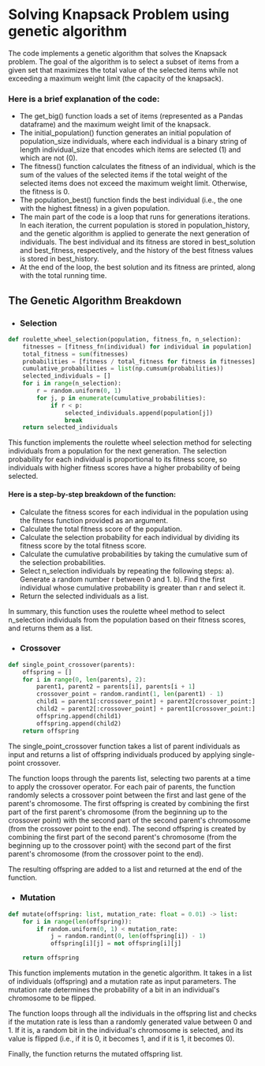 # Solving Knapsack Problem using genetic algorithm
The code implements a genetic algorithm that solves the Knapsack problem. The goal of the algorithm is to select a subset of items from a given set that maximizes the total value of the selected items while not exceeding a maximum weight limit (the capacity of the knapsack).
###

### Here is a brief explanation of the code:

- The get_big() function loads a set of items (represented as a Pandas dataframe) and the maximum weight limit of the knapsack.
- The initial_population() function generates an initial population of population_size individuals, where each individual is a binary string of length individual_size that encodes which items are selected (1) and which are not (0).
- The fitness() function calculates the fitness of an individual, which is the sum of the values of the selected items if the total weight of the selected items does not exceed the maximum weight limit. Otherwise, the fitness is 0.
- The population_best() function finds the best individual (i.e., the one with the highest fitness) in a given population.
- The main part of the code is a loop that runs for generations iterations. In each iteration, the current population is stored in population_history, and the genetic algorithm is applied to generate the next generation of individuals. The best individual and its fitness are stored in best_solution and best_fitness, respectively, and the history of the best fitness values is stored in best_history.
- At the end of the loop, the best solution and its fitness are printed, along with the total running time.

## The Genetic Algorithm Breakdown
- ### Selection
```python
def roulette_wheel_selection(population, fitness_fn, n_selection):
    fitnesses = [fitness_fn(individual) for individual in population]
    total_fitness = sum(fitnesses)
    probabilities = [fitness / total_fitness for fitness in fitnesses]
    cumulative_probabilities = list(np.cumsum(probabilities))
    selected_individuals = []
    for i in range(n_selection):
        r = random.uniform(0, 1)
        for j, p in enumerate(cumulative_probabilities):
            if r < p:
                selected_individuals.append(population[j])
                break
    return selected_individuals
```
This function implements the roulette wheel selection method for selecting individuals from a population for the next generation. The selection probability for each individual is proportional to its fitness score, so individuals with higher fitness scores have a higher probability of being selected.

#### Here is a step-by-step breakdown of the function:

- Calculate the fitness scores for each individual in the population using the fitness function provided as an argument.
- Calculate the total fitness score of the population.
- Calculate the selection probability for each individual by dividing its fitness score by the total fitness score.
- Calculate the cumulative probabilities by taking the cumulative sum of the selection probabilities.
- Select n_selection individuals by repeating the following steps:
a). Generate a random number r between 0 and 1.
b). Find the first individual whose cumulative probability is greater than r and select it.
- Return the selected individuals as a list.

In summary, this function uses the roulette wheel method to select n_selection individuals from the population based on their fitness scores, and returns them as a list.
- ### Crossover
```python
def single_point_crossover(parents):
    offspring = []
    for i in range(0, len(parents), 2):
        parent1, parent2 = parents[i], parents[i + 1]
        crossover_point = random.randint(1, len(parent1) - 1)
        child1 = parent1[:crossover_point] + parent2[crossover_point:]
        child2 = parent2[:crossover_point] + parent1[crossover_point:]
        offspring.append(child1)
        offspring.append(child2)
    return offspring
```
The single_point_crossover function takes a list of parent individuals as input and returns a list of offspring individuals produced by applying single-point crossover.

The function loops through the parents list, selecting two parents at a time to apply the crossover operator. For each pair of parents, the function randomly selects a crossover point between the first and last gene of the parent's chromosome. The first offspring is created by combining the first part of the first parent's chromosome (from the beginning up to the crossover point) with the second part of the second parent's chromosome (from the crossover point to the end). The second offspring is created by combining the first part of the second parent's chromosome (from the beginning up to the crossover point) with the second part of the first parent's chromosome (from the crossover point to the end).

The resulting offspring are added to a list and returned at the end of the function.

- ### Mutation
```python
def mutate(offspring: list, mutation_rate: float = 0.01) -> list:
    for i in range(len(offspring)):
        if random.uniform(0, 1) < mutation_rate:
            j = random.randint(0, len(offspring[i]) - 1)
            offspring[i][j] = not offspring[i][j]

    return offspring
```
This function implements mutation in the genetic algorithm. It takes in a list of individuals (offspring) and a mutation rate as input parameters. The mutation rate determines the probability of a bit in an individual's chromosome to be flipped.

The function loops through all the individuals in the offspring list and checks if the mutation rate is less than a randomly generated value between 0 and 1. If it is, a random bit in the individual's chromosome is selected, and its value is flipped (i.e., if it is 0, it becomes 1, and if it is 1, it becomes 0).

Finally, the function returns the mutated offspring list.

